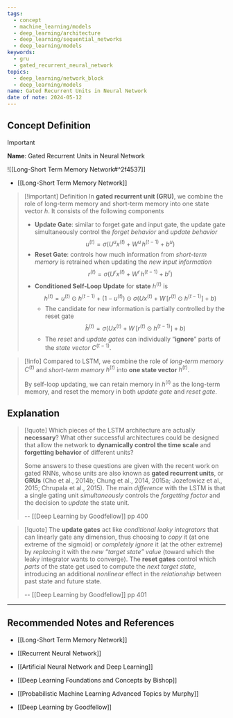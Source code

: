 ```yaml
---
tags:
  - concept
  - machine_learning/models
  - deep_learning/architecture
  - deep_learning/sequential_networks
  - deep_learning/models
keywords:
  - gru
  - gated_recurrent_neural_network
topics:
  - deep_learning/network_block
  - deep_learning/models
name: Gated Recurrent Units in Neural Network
date of note: 2024-05-12
---
```


## Concept Definition

>[!important]
>**Name**: Gated Recurrent Units in Neural Network

![[Long-Short Term Memory Network#^2f4537]]

- [[Long-Short Term Memory Network]]

>[!important] Definition
>In **gated recurrent unit (GRU)**, we combine the role of long-term memory and short-term memory into one state vector $h$. It consists of the following components
>- **Update Gate**: similar to forget gate and input gate, the update gate simultaneously control the *forget behavior* and *update behavior* $$u^{(t)} =  \sigma\left(U^{u}x^{(t)} + W^{u}\,h^{(t-1)} + b^{u}\right)$$
>- **Reset Gate**: controls how much information from *short-term memory* is retrained when updating the *new input information* $$r^{(t)} =  \sigma\left(U^{r}x^{(t)} + W^{r}\,h^{(t-1)} + b^{r}\right)$$
>- **Conditioned Self-Loop Update** for **state** $h^{(t)}$  is $$h^{(t)} = u^{(t)} \odot h^{(t-1)} + \left(1 -u^{(t)}\right) \odot \sigma \left(U x^{(t)} + W\,[r^{(t)} \odot h^{(t-1)}] + b\right) $$
>	- The candidate for new information is partially controlled by the reset gate $$\hat{h}^{(t)} = \sigma \left(U x^{(t)} + W\,[r^{(t)} \odot h^{(t-1)}] + b\right)$$ 
>	- The *reset* and *update gates* can individually “**ignore**” parts of the *state vector* $C^{(t-1)}$.


>[!info]
>Compared to LSTM, we combine the role of *long-term memory* $C^{(t)}$ and *short-term memory* $h^{(t)}$ into **one state vector** $h^{(t)}$. 
>
>By self-loop updating, we can retain memory in $h^{(t)}$ as the long-term memory, and reset the memory in both *update gate* and *reset gate*.



## Explanation

>[!quote]
>Which pieces of the LSTM architecture are actually **necessary**? What other successful architectures could be designed that allow the network to **dynamically control the time scale** and **forgetting behavior** of different units?  
>
>Some answers to these questions are given with the recent work on gated RNNs, whose units are also known as **gated recurrent units**, or **GRUs** (Cho et al., 2014b; Chung et al., 2014, 2015a; Jozefowicz et al., 2015; Chrupala et al., 2015). The main *difference* with the LSTM is that a single gating unit *simultaneously* controls the *forgetting factor* and the decision to *update* the state unit.
>
>-- [[Deep Learning by Goodfellow]] pp 400

>[!quote]
>The **update gates** act like *conditional leaky integrators* that can linearly gate any dimension, thus choosing to *copy* it (at one extreme of the sigmoid) or *completely ignore* it (at the other extreme) by *replacing* it with the *new “target state” value* (toward which the leaky integrator wants to converge). The **reset gates** control which *parts* of the state get used to compute the *next target state*, introducing an additional *nonlinear* effect in the *relationship* between past state and future state.  
>
>-- [[Deep Learning by Goodfellow]] pp 401




-----------
##  Recommended Notes and References


- [[Long-Short Term Memory Network]]
- [[Recurrent Neural Network]]
- [[Artificial Neural Network and Deep Learning]]

- [[Deep Learning Foundations and Concepts by Bishop]]
- [[Probabilistic Machine Learning Advanced Topics by Murphy]]
- [[Deep Learning by Goodfellow]]